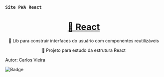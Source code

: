 ### `Site PWA React`
<h1 align="center">
    <a href="https://pt-br.reactjs.org/">🔗 React</a>
</h1>
<p align="center">🚀 Lib para construir interfaces do usuário com componentes reutilizáveis</p>
<p align="center">🚀 Projeto para estudo da estrutura React</p>
<a href="#autor">Autor: Carlos Vieira</a>

![Badge](https://img.shields.io/badge/Site-Portfolio-%237159c1?style=for-the-badge&logo=ghost)
